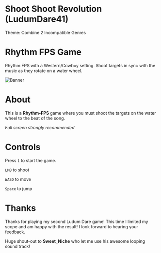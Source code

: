 # Shoot Shoot Revolution (LudumDare41)

Theme: Combine 2 Incompatible Genres

# Rhythm FPS Game

Rhythm FPS with a Western/Cowboy setting. Shoot targets in sync with the music as they rotate on a water wheel.

![Banner](https://github.com/akkessler/LudumDare41/blob/master/screenshot.png)

# About

This is a **Rhythm-FPS** game where you must shoot the targets on the water wheel to the beat of the song. 

*Full screen strongly recommended*

# Controls

Press `1` to start the game.

`LMB` to shoot

`WASD` to move

`Space` to jump

# Thanks

Thanks for playing my second Ludum Dare game! This time I limited my scope and am happy with the result! I look forward to hearing your feedback.

Huge shout-out to **Sweet_Niche** who let me use his awesome looping sound track!
